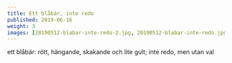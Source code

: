```yaml
---
title: Ett blåbär, inte redo
published: 2019-06-16
weight: 3
images: [20190512-blabar-inte-redo-2.jpg, 20190512-blabar-inte-redo.jpg]
---
```


ett blåbär: rött, hängande, skakande och lite gult; inte redo, men utan val
